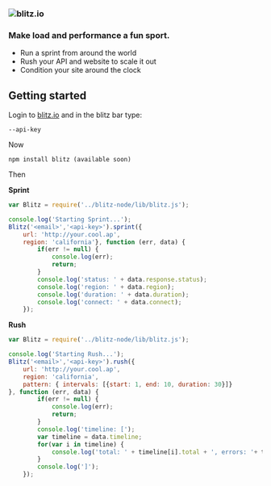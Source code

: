 ### ![blitz.io](http://blitz.io/images/logo2.png)

### Make load and performance a fun sport.

* Run a sprint from around the world
* Rush your API and website to scale it out
* Condition your site around the clock

## Getting started

Login to [blitz.io](http://blitz.io) and in the blitz bar type:
    
    --api-key

Now

    npm install blitz (available soon)

Then

**Sprint**

```javascript
var Blitz = require('../blitz-node/lib/blitz.js');

console.log('Starting Sprint...');
Blitz('<email>','<api-key>').sprint({
    url: 'http://your.cool.ap',
    region: 'california'}, function (err, data) {
        if(err != null) {
            console.log(err);
            return;
        }
        console.log('status: ' + data.response.status);
        console.log('region: ' + data.region);
        console.log('duration: ' + data.duration);
        console.log('connect: ' + data.connect);
    });
```

**Rush**

```javascript
var Blitz = require('../blitz-node/lib/blitz.js');

console.log('Starting Rush...');
Blitz('<email>','<api-key>').rush({
    url: 'http://your.cool.ap',
    region: 'california',
    pattern: { intervals: [{start: 1, end: 10, duration: 30}]}
}, function (err, data) {
        if(err != null) {
            console.log(err);
            return;
        }
        console.log('timeline: [');
        var timeline = data.timeline;
        for(var i in timeline) {
            console.log('total: ' + timeline[i].total + ', errors: '+ timeline[i].errors);
        }
        console.log(']');
    });
```